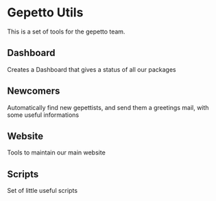 # Gepetto Utils

This is a set of tools for the gepetto team.

## Dashboard

Creates a Dashboard that gives a status of all our packages

## Newcomers

Automatically find new gepettists, and send them a greetings mail, with some useful informations

## Website

Tools to maintain our main website

## Scripts

Set of little useful scripts
